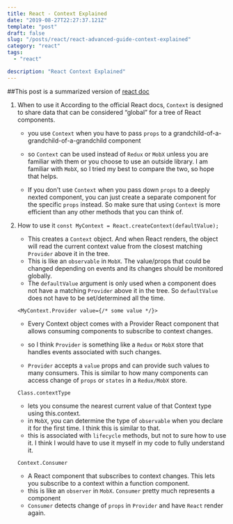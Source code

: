```yaml
---
title: React - Context Explained
date: "2019-08-27T22:27:37.121Z"
template: "post"
draft: false
slug: "/posts/react/react-advanced-guide-context-explained"
category: "react"
tags:
  - "react"

description: "React Context Explained"
---
```


##This post is a summarized version of [react doc](https://reactjs.org/docs/context.html)

1. When to use it
   According to the official React docs, `Context` is designed to share data that can be considered “global” for a tree of React components.

   - you use `Context` when you have to pass `props` to a grandchild-of-a-grandchild-of-a-grandchild component

   - so `Context` can be used instead of `Redux` or `MobX` unless you are familiar with them or you choose to use an outside library. I am familiar with `MobX`, so I tried my best to compare the two, so hope that helps.

   - If you don't use `Context` when you pass down `props` to a deeply nexted component, you can just create a separate component for the specific `props` instead. So make sure that using `Context` is more efficient than any other methods that you can think of.

2. How to use it
   `const MyContext = React.createContext(defaultValue);`

   - This creates a `Context` object. And when React renders, the object will read the current context value from the closest matching `Provider` above it in the tree.
   - This is like an `observable` in `MobX`. The value/props that could be changed depending on events and its changes should be monitored globally.
   - The `defaultValue` argument is only used when a component does not have a matching `Provider` above it in the tree. So `defaultValue` does not have to be set/determined all the time.

   `<MyContext.Provider value={/* some value */}>`

   - Every Context object comes with a Provider React component that allows consuming components to subscribe to context changes.

   - so I think `Provider` is something like a `Redux` or `MobX` store that handles events associated with such changes.

   - `Provider` accepts a `value` props and can provide such values to many consumers. This is similar to how many components can access change of `props` or `states` in a `Redux/MobX` store.

   `Class.contextType`

   - lets you consume the nearest current value of that Context type using this.context.
   - in `MobX`, you can determine the type of `observable` when you declare it for the first time. I think this is similar to that.
   - this is associated with `lifecycle` methods, but not to sure how to use it. I think I would have to use it myself in my code to fully understand it.

   `Context.Consumer`

   - A React component that subscribes to context changes. This lets you subscribe to a context within a function component.
   - this is like an `observer` in `MobX`. `Consumer` pretty much represents a component
   - `Consumer` detects change of `props` in `Provider` and have `React` render again.
